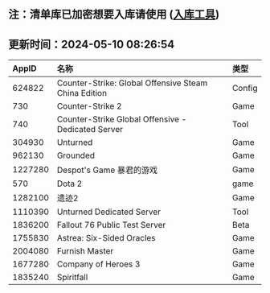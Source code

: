 ## 注：清单库已加密想要入库请使用 ([入库工具](https://github.com/BlankTMing/ManifestAutoUpdate/releases))

## 更新时间：2024-05-10 08:26:54
| AppID | 名称 | 类型  |
| :-------------------- | :----------------------------- | :----------- |
| 624822 | Counter-Strike: Global Offensive Steam China Edition| Config |
| 730 | Counter-Strike 2| Game |
| 740 | Counter-Strike Global Offensive - Dedicated Server| Tool |
| 304930 | Unturned| Game |
| 962130 | Grounded| Game |
| 1227280 | Despot's Game 暴君的游戏| Game |
| 570 | Dota 2| game |
| 1282100 | 遗迹2| Game |
| 1110390 | Unturned Dedicated Server| Tool |
| 1836200 | Fallout 76 Public Test Server| Beta |
| 1755830 | Astrea: Six-Sided Oracles| Game |
| 2004080 | Furnish Master| Game |
| 1677280 | Company of Heroes 3| Game |
| 1835240 | Spiritfall| Game |
